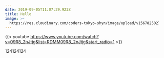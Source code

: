 ```yaml
---
date: 2019-09-05T11:07:29.923Z
title: Hello
image: >-
  https://res.cloudinary.com/coders-tokyo-shyn/image/upload/v1567825027/fdmfvm1jghuzucztzgbw.jpg
---
```

{{< youtube https://www.youtube.com/watch?v=09R8_2nJtjg&list=RDMM09R8_2nJtjg&start_radio=1 >}}

124124124
